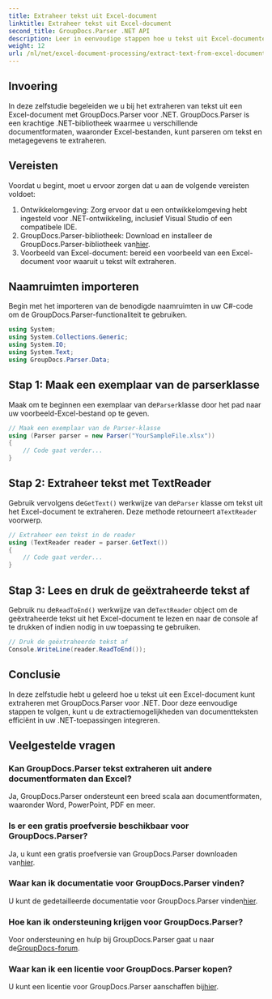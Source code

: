 ```yaml
---
title: Extraheer tekst uit Excel-document
linktitle: Extraheer tekst uit Excel-document
second_title: GroupDocs.Parser .NET API
description: Leer in eenvoudige stappen hoe u tekst uit Excel-documenten kunt extraheren met GroupDocs.Parser voor .NET.
weight: 12
url: /nl/net/excel-document-processing/extract-text-from-excel-document/
---
```

## Invoering
In deze zelfstudie begeleiden we u bij het extraheren van tekst uit een Excel-document met GroupDocs.Parser voor .NET. GroupDocs.Parser is een krachtige .NET-bibliotheek waarmee u verschillende documentformaten, waaronder Excel-bestanden, kunt parseren om tekst en metagegevens te extraheren.
## Vereisten
Voordat u begint, moet u ervoor zorgen dat u aan de volgende vereisten voldoet:
1. Ontwikkelomgeving: Zorg ervoor dat u een ontwikkelomgeving hebt ingesteld voor .NET-ontwikkeling, inclusief Visual Studio of een compatibele IDE.
2.  GroupDocs.Parser-bibliotheek: Download en installeer de GroupDocs.Parser-bibliotheek van[hier](https://releases.groupdocs.com/parser/net/).
3. Voorbeeld van Excel-document: bereid een voorbeeld van een Excel-document voor waaruit u tekst wilt extraheren.

## Naamruimten importeren
Begin met het importeren van de benodigde naamruimten in uw C#-code om de GroupDocs.Parser-functionaliteit te gebruiken.
```csharp
using System;
using System.Collections.Generic;
using System.IO;
using System.Text;
using GroupDocs.Parser.Data;
```
## Stap 1: Maak een exemplaar van de parserklasse
 Maak om te beginnen een exemplaar van de`Parser`klasse door het pad naar uw voorbeeld-Excel-bestand op te geven.
```csharp
// Maak een exemplaar van de Parser-klasse
using (Parser parser = new Parser("YourSampleFile.xlsx"))
{
    // Code gaat verder...
}
```
## Stap 2: Extraheer tekst met TextReader
 Gebruik vervolgens de`GetText()` werkwijze van de`Parser` klasse om tekst uit het Excel-document te extraheren. Deze methode retourneert a`TextReader` voorwerp.
```csharp
// Extraheer een tekst in de reader
using (TextReader reader = parser.GetText())
{
    // Code gaat verder...
}
```
## Stap 3: Lees en druk de geëxtraheerde tekst af
 Gebruik nu de`ReadToEnd()` werkwijze van de`TextReader` object om de geëxtraheerde tekst uit het Excel-document te lezen en naar de console af te drukken of indien nodig in uw toepassing te gebruiken.
```csharp
// Druk de geëxtraheerde tekst af
Console.WriteLine(reader.ReadToEnd());
```

## Conclusie
In deze zelfstudie hebt u geleerd hoe u tekst uit een Excel-document kunt extraheren met GroupDocs.Parser voor .NET. Door deze eenvoudige stappen te volgen, kunt u de extractiemogelijkheden van documentteksten efficiënt in uw .NET-toepassingen integreren.

## Veelgestelde vragen
### Kan GroupDocs.Parser tekst extraheren uit andere documentformaten dan Excel?
Ja, GroupDocs.Parser ondersteunt een breed scala aan documentformaten, waaronder Word, PowerPoint, PDF en meer.
### Is er een gratis proefversie beschikbaar voor GroupDocs.Parser?
 Ja, u kunt een gratis proefversie van GroupDocs.Parser downloaden van[hier](https://releases.groupdocs.com/).
### Waar kan ik documentatie voor GroupDocs.Parser vinden?
 U kunt de gedetailleerde documentatie voor GroupDocs.Parser vinden[hier](https://tutorials.groupdocs.com/parser/net/).
### Hoe kan ik ondersteuning krijgen voor GroupDocs.Parser?
Voor ondersteuning en hulp bij GroupDocs.Parser gaat u naar de[GroupDocs-forum](https://forum.groupdocs.com/c/parser/17).
### Waar kan ik een licentie voor GroupDocs.Parser kopen?
 U kunt een licentie voor GroupDocs.Parser aanschaffen bij[hier](https://purchase.groupdocs.com/buy).